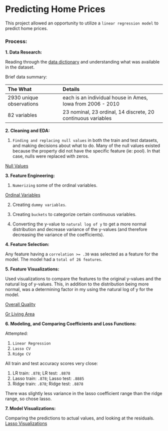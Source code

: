 # Predicting Home Prices

This project allowed an opportunity to utilize a `linear regression model` to predict home prices.

### Process:

**1. Data Research:**

Reading through the [data dictionary](http://jse.amstat.org/v19n3/decock/DataDocumentation.txt) and understanding what was available in the dataset.

Brief data summary:

| The What | Details|
|:---------| :-------------------|
| 2930 unique observations | each is an individual house in Ames, Iowa from 2006 - 2010 |
| 82 variables | 23 nominal, 23 ordinal, 14 discrete, 20 continuous variables |


**2. Cleaning and EDA:**

1. `Finding and replacing null values` in both the train and test datasets, and making decisions about what to do. Many of the null values existed because the property did not have the specific feature (ie: pool). In that case, nulls were replaced with zeros.

[Null Values](./images/null_values.png)

**3. Feature Engineering:**

1. `Numerizing` some of the ordinal variables.

[Ordinal Variables](./images/ordinal_mapped.png)

2. Creating `dummy variables`.

3. Creating `buckets` to categorize certain continuous variables.

4. Converting the y-value to `natural log of y` to get a more normal distribution and decrease variance of the y-values (and therefore decreasing the variance of the coefficients).


**4. Feature Selection:**

Any feature having a `correlation >= .30` was selected as a feature for the model. The model had a `total of 26 features`.

**5. Feature Visualizations:**

Used visualizations to compare the features to the original y-values and the natural log of y-values. This, in addition to the distribution being more normal, was a determining factor in my using the natural log of y for the model.

[Overall Quality](./images/overall_qual.png)

[Gr Living Area](./images/gr_living_area.png)


**6. Modeling, and Comparing Coefficients and Loss Functions:**

Attempted:
1. `Linear Regression`
2. `Lasso CV`
3. `Ridge CV`

All train and test accuracy scores very close:
1. LR train: `.878`; LR test: `.8878`
2. Lasso train: `.878`; Lasso test: `.8885`
3. Ridge train: `.878`; Ridge test: `.8878`

There was slightly less variance in the lasso coefficient range than the ridge range, so chose lasso.

**7. Model Visualizations:**

Comparing the predictions to actual values, and looking at the residuals.
[Lasso Visualizations](./images/lasso_viz.png)
